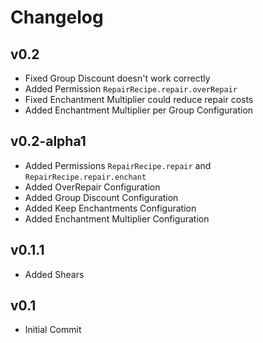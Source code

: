 Changelog
=========

v0.2
-----------

* Fixed Group Discount doesn't work correctly
* Added Permission `RepairRecipe.repair.overRepair`
* Fixed Enchantment Multiplier could reduce repair costs
* Added Enchantment Multiplier per Group Configuration


v0.2-alpha1
-----------

* Added Permissions `RepairRecipe.repair` and `RepairRecipe.repair.enchant`
* Added OverRepair Configuration
* Added Group Discount Configuration
* Added Keep Enchantments Configuration
* Added Enchantment Multiplier Configuration


v0.1.1
------

* Added Shears

v0.1
----

* Initial Commit